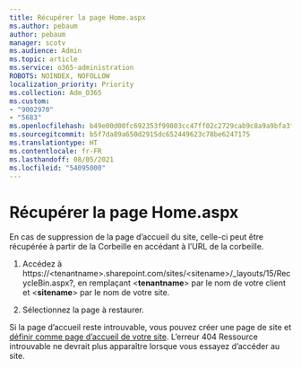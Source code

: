 ```yaml
---
title: Récupérer la page Home.aspx
ms.author: pebaum
author: pebaum
manager: scotv
ms.audience: Admin
ms.topic: article
ms.service: o365-administration
ROBOTS: NOINDEX, NOFOLLOW
localization_priority: Priority
ms.collection: Adm_O365
ms.custom:
- "9002970"
- "5683"
ms.openlocfilehash: b49e00d00fc692353f99803cc47ff02c2729cab9c8a9a9bfa3ff4674d785bda5
ms.sourcegitcommit: b5f7da89a650d2915dc652449623c78be6247175
ms.translationtype: HT
ms.contentlocale: fr-FR
ms.lasthandoff: 08/05/2021
ms.locfileid: "54095000"
---
```

# <a name="recover-the-homeaspx-page"></a>Récupérer la page Home.aspx

En cas de suppression de la page d’accueil du site, celle-ci peut être récupérée à partir de la Corbeille en accédant à l’URL de la corbeille.

1. Accédez à https://\<tenantname>.sharepoint.com/sites/\<sitename>/_layouts/15/RecycleBin.aspx?, en remplaçant <**tenantname**> par le nom de votre client et <**sitename**> par le nom de votre site.

2. Sélectionnez la page à restaurer.

Si la page d’accueil reste introuvable, vous pouvez créer une page de site et [définir comme page d’accueil de votre site](https://support.microsoft.com/en-gb/office/use-a-different-page-for-your-sharepoint-site-home-page-35a5022c-f84a-455d-985e-c691ab5dfa17?ui=en-us&rs=en-gb&ad=gb). L’erreur 404 Ressource introuvable ne devrait plus apparaître lorsque vous essayez d’accéder au site.
